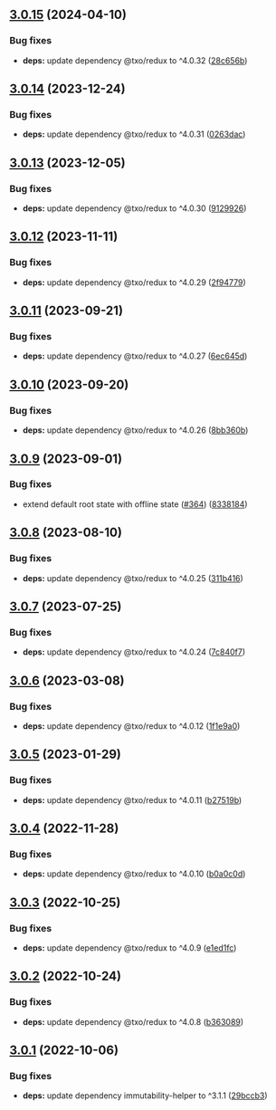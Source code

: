 ## [3.0.15](https://github.com/technology-studio/offline-redux/compare/v3.0.14...v3.0.15) (2024-04-10)


### Bug fixes

* **deps:** update dependency @txo/redux to ^4.0.32 ([28c656b](https://github.com/technology-studio/offline-redux/commit/28c656b8a09b9cc145f6305a26993f7f0758f963))

## [3.0.14](https://github.com/technology-studio/offline-redux/compare/v3.0.13...v3.0.14) (2023-12-24)


### Bug fixes

* **deps:** update dependency @txo/redux to ^4.0.31 ([0263dac](https://github.com/technology-studio/offline-redux/commit/0263dac92480af6bfa3bc8e78eb2156ac9206ce2))

## [3.0.13](https://github.com/technology-studio/offline-redux/compare/v3.0.12...v3.0.13) (2023-12-05)


### Bug fixes

* **deps:** update dependency @txo/redux to ^4.0.30 ([9129926](https://github.com/technology-studio/offline-redux/commit/912992646808b65bb53af30e0a4cdbca56c6f0eb))

## [3.0.12](https://github.com/technology-studio/offline-redux/compare/v3.0.11...v3.0.12) (2023-11-11)


### Bug fixes

* **deps:** update dependency @txo/redux to ^4.0.29 ([2f94779](https://github.com/technology-studio/offline-redux/commit/2f947791dae40084fe9d3487cf0eb187d0d62749))

## [3.0.11](https://github.com/technology-studio/offline-redux/compare/v3.0.10...v3.0.11) (2023-09-21)


### Bug fixes

* **deps:** update dependency @txo/redux to ^4.0.27 ([6ec645d](https://github.com/technology-studio/offline-redux/commit/6ec645d2bb119612e1d813db192a9324f638795a))

## [3.0.10](https://github.com/technology-studio/offline-redux/compare/v3.0.9...v3.0.10) (2023-09-20)


### Bug fixes

* **deps:** update dependency @txo/redux to ^4.0.26 ([8bb360b](https://github.com/technology-studio/offline-redux/commit/8bb360b5682c9d4e608ad0cfb2a158a4eca84e02))

## [3.0.9](https://github.com/technology-studio/offline-redux/compare/v3.0.8...v3.0.9) (2023-09-01)


### Bug fixes

* extend default root state with offline state ([#364](https://github.com/technology-studio/offline-redux/issues/364)) ([8338184](https://github.com/technology-studio/offline-redux/commit/83381841ff63da1f1d31f2184eb3fd53c3430f1a))

## [3.0.8](https://github.com/technology-studio/offline-redux/compare/v3.0.7...v3.0.8) (2023-08-10)


### Bug fixes

* **deps:** update dependency @txo/redux to ^4.0.25 ([311b416](https://github.com/technology-studio/offline-redux/commit/311b416de504e516847072522af57bd5a3bacd74))

## [3.0.7](https://github.com/technology-studio/offline-redux/compare/v3.0.6...v3.0.7) (2023-07-25)


### Bug fixes

* **deps:** update dependency @txo/redux to ^4.0.24 ([7c840f7](https://github.com/technology-studio/offline-redux/commit/7c840f73009cd6eaa4181efadafc58c22f06092f))

## [3.0.6](https://github.com/technology-studio/offline-redux/compare/v3.0.5...v3.0.6) (2023-03-08)


### Bug fixes

* **deps:** update dependency @txo/redux to ^4.0.12 ([1f1e9a0](https://github.com/technology-studio/offline-redux/commit/1f1e9a02bf8a3cea4660059fa0aa1efbfe3ecbf0))

## [3.0.5](https://github.com/technology-studio/offline-redux/compare/v3.0.4...v3.0.5) (2023-01-29)


### Bug fixes

* **deps:** update dependency @txo/redux to ^4.0.11 ([b27519b](https://github.com/technology-studio/offline-redux/commit/b27519bb33b730b3ac01819d49a8313b44dc7546))

## [3.0.4](https://github.com/technology-studio/offline-redux/compare/v3.0.3...v3.0.4) (2022-11-28)


### Bug fixes

* **deps:** update dependency @txo/redux to ^4.0.10 ([b0a0c0d](https://github.com/technology-studio/offline-redux/commit/b0a0c0d0690b594f47a66684a041088cbe377ff7))

## [3.0.3](https://github.com/technology-studio/offline-redux/compare/v3.0.2...v3.0.3) (2022-10-25)


### Bug fixes

* **deps:** update dependency @txo/redux to ^4.0.9 ([e1ed1fc](https://github.com/technology-studio/offline-redux/commit/e1ed1fc62065dc0d335cb8c163d8d00597233bf5))

## [3.0.2](https://github.com/technology-studio/offline-redux/compare/v3.0.1...v3.0.2) (2022-10-24)


### Bug fixes

* **deps:** update dependency @txo/redux to ^4.0.8 ([b363089](https://github.com/technology-studio/offline-redux/commit/b363089c638762b4e2aac8bc763c0f5e14ac6248))

## [3.0.1](https://github.com/technology-studio/offline-redux/compare/v3.0.0...v3.0.1) (2022-10-06)


### Bug fixes

* **deps:** update dependency immutability-helper to ^3.1.1 ([29bccb3](https://github.com/technology-studio/offline-redux/commit/29bccb3c77dd216abca0354f679e65ef65af5c62))
